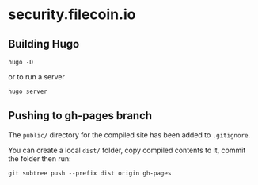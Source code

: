# security.filecoin.io

## Building Hugo

```
hugo -D
```

or to run a server

```
hugo server
```


## Pushing to gh-pages branch

The `public/` directory for the compiled site has been added to `.gitignore`.

You can create a local `dist/` folder, copy compiled contents to it, commit the folder then run:

```
git subtree push --prefix dist origin gh-pages
```

